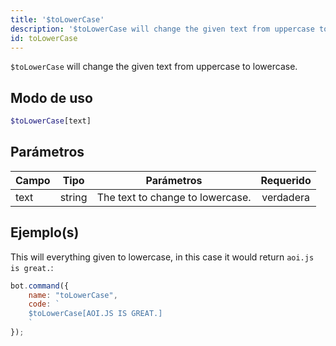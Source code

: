 ```yaml
---
title: '$toLowerCase'
description: '$toLowerCase will change the given text from uppercase to lowercase.'
id: toLowerCase
---
```


`$toLowerCase` will change the given text from uppercase to lowercase.

## Modo de uso

```php
$toLowerCase[text]
```

## Parámetros

| Campo | Tipo   | Parámetros                       | Requerido |
| ----- | ------ | -------------------------------- |:---------:|
| text  | string | The text to change to lowercase. | verdadera |

## Ejemplo(s)

This will everything given to lowercase, in this case it would return `aoi.js is great.`:

```javascript
bot.command({
    name: "toLowerCase",
    code: `
    $toLowerCase[AOI.JS IS GREAT.]
    `
});
```